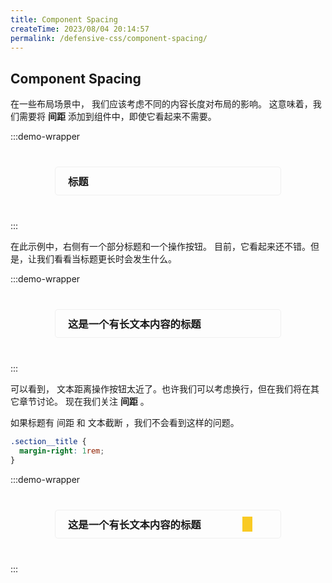 ```yaml
---
title: Component Spacing
createTime: 2023/08/04 20:14:57
permalink: /defensive-css/component-spacing/
---
```


## Component Spacing

在一些布局场景中， 我们应该考虑不同的内容长度对布局的影响。
这意味着，我们需要将 **间距** 添加到组件中，即使它看起来不需要。

:::demo-wrapper

<div class="card-wrapper-152">
  <h3>标题</h3>
  <Iconify name="uiw:setting" />
</div>
:::

<style>
.card-wrapper-152 {
  position: relative;
  display: flex;
  align-items: center;
  width: 320px;
  margin: 40px auto;
  padding: 10px 20px;
  border-radius: 5px;
  border: solid 1px var(--vp-c-divider, #f0f0f0);
  box-shadow: var(--vp-shadow-2);
  background: var(--vp-c-bg);
}
.card-wrapper-152 h3 {
  margin: 0;
  flex: 1;
  text-wrap: nowrap;
  min-width: 0;
}
.card-wrapper-152 h3.card-title {
  margin-right: 1rem;
  white-space: nowrap;
  overflow: hidden;
  text-overflow: ellipsis;
}

.card-wrapper-152 .mark {
  position: absolute;
  top: 10px;
  right: 45px;
  bottom: 10px;
  width: 1rem;
  background-color: var(--vp-c-warning-soft, #f9ca24);
}
</style>

在此示例中，右侧有一个部分标题和一个操作按钮。
目前，它看起来还不错。但是，让我们看看当标题更长时会发生什么。

:::demo-wrapper

<div class="card-wrapper-152">
  <h3>这是一个有长文本内容的标题</h3>
  <Iconify name="uiw:setting" />
</div>
:::

可以看到， 文本距离操作按钮太近了。也许我们可以考虑换行，但在我们将在其它章节讨论。
现在我们关注 **间距** 。

如果标题有 间距 和 文本截断 ，我们不会看到这样的问题。

```css
.section__title {
  margin-right: 1rem;
}
```

:::demo-wrapper

<div class="card-wrapper-152">
  <h3 class="card-title">这是一个有长文本内容的标题</h3>
  <Iconify name="uiw:setting" />
  <div class="mark"></div>
</div>
:::
